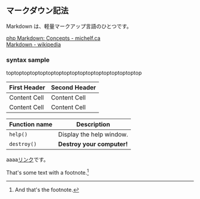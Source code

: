 マークダウン記法
---------------

Markdown は、軽量マークアップ言語のひとつです。

[php Markdown: Concepts - michelf.ca](http://michelf.ca/projects/php-markdown/reference/)  
[Markdown - wikipedia](http://ja.wikipedia.org/wiki/Markdown)


### syntax sample

toptoptoptoptoptoptoptoptoptoptoptoptoptoptoptoptop

| First Header  | Second Header |
| ------------- | ------------- |
| Content Cell  | Content Cell  |
| Content Cell  | Content Cell  |

| Function name | Description                    |
| ------------- | ------------------------------ |
| `help()`      | Display the help window.       |
| `destroy()`   | **Destroy your computer!**     |


aaaa[リンク](/bokupress/web/top "power source*")です。

That's some text with a footnote.[^1]

[^1]: And that's the footnote.
